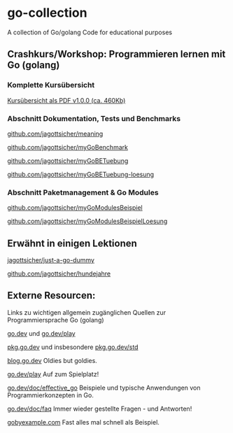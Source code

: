 # go-collection
 A collection of Go/golang Code for educational purposes

## Crashkurs/Workshop: Programmieren lernen mit Go (golang)

### Komplette Kursübersicht
[Kursübersicht als PDF v1.0.0 (ca. 460Kb)](https://github.com/Educational-Coding-Examples-Exercises/go-collection/raw/main/docs/Kurs%C3%BCbersicht:%20Programmieren%20lernen%20mit%20Go%20(golang).pdf)

### Abschnitt Dokumentation, Tests und Benchmarks
[github.com/jagottsicher/meaning](https://github.com/jagottsicher/meaning)

[github.com/jagottsicher/myGoBenchmark](https://github.com/jagottsicher/myGoBenchmark)

[github.com/jagottsicher/myGoBETuebung](https://github.com/jagottsicher/myGoBETuebung)

[github.com/jagottsicher/myGoBETuebung-loesung](https://github.com/jagottsicher/myGoBETuebung-loesung)

### Abschnitt Paketmanagement & Go Modules
[github.com/jagottsicher/myGoModulesBeispiel](https://github.com/jagottsicher/myGoModulesBeispiel)

[github.com/jagottsicher/myGoModulesBeispielLoesung](https://github.com/jagottsicher/myGoModulesBeispielLoesung)

## Erwähnt in einigen Lektionen
[jagottsicher/just-a-go-dummy](https://github.com/jagottsicher/just-a-go-dummy)

[github.com/jagottsicher/hundejahre](https://github.com/jagottsicher/hundejahre)

## Externe Resourcen:
Links zu wichtigen allgemein zugänglichen Quellen zur Programmiersprache Go (golang)

[go.dev](https://go.dev) und [go.dev/play](https://go.dev/play)

[pkg.go.dev](https://pkg.go.dev) und insbesondere [pkg.go.dev/std](https://pkg.go.dev/std)

[blog.go.dev](https://blog.go.dev) Oldies but goldies.

[go.dev/play](https://go.dev/play) Auf zum Spielplatz!

[go.dev/doc/effective_go](https://go.dev/doc/effective_go) Beispiele und typische Anwendungen von Programmierkonzepten in Go.

[go.dev/doc/faq](https://go.dev/doc/faq) Immer wieder gestellte Fragen - und Antworten!

[gobyexample.com](https://gobyexample.com) Fast alles mal schnell als Beispiel.
